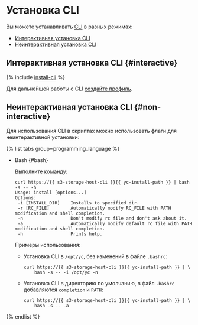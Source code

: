 # Установка CLI

Вы можете устанавливать [CLI](../../glossary/cli.md) в разных режимах: 
- [Интерактивная установка CLI](#interactive)
- [Неинтерактивная установка CLI](#non-interactive)

## Интерактивная установка CLI {#interactive}

{% include [install-cli](../../_includes/cli/install-cli.md) %}

Для дальнейшей работы с CLI [создайте профиль](profile/profile-create.md).

## Неинтерактивная установка CLI {#non-interactive}

Для использования CLI в скриптах можно использовать флаги для неинтерактивной установки: 

{% list tabs group=programming_language %}

- Bash {#bash}

    Выполните команду:

    ```
    curl https://{{ s3-storage-host-cli }}{{ yc-install-path }} | bash -s -- -h
    Usage: install [options...]
    Options:
     -i [INSTALL_DIR]    Installs to specified dir.
     -r [RC_FILE]        Automatically modify RC_FILE with PATH modification and shell completion.
     -n                  Don't modify rc file and don't ask about it.
     -a                  Automatically modify default rc file with PATH modification and shell completion.
     -h                  Prints help.
    ```

    Примеры использования:  
    - Установка CLI в `/opt/yc`, без изменений в файле `.bashrc`:

        ```
        curl https://{{ s3-storage-host-cli }}{{ yc-install-path }} | \
            bash -s -- -i /opt/yc -n
        ```

    - Установка CLI в директорию по умолчанию, в файл `.bashrc` добавляются `completion` и `PATH`:

        ```
        curl https://{{ s3-storage-host-cli }}{{ yc-install-path }} | \
            bash -s -- -a
        ```

{% endlist %}

